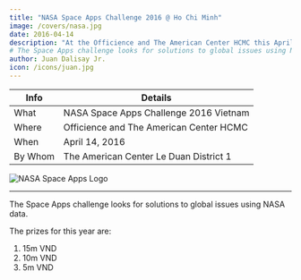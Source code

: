 ```yaml
---
title: "NASA Space Apps Challenge 2016 @ Ho Chi Minh"
image: /covers/nasa.jpg
date: 2016-04-14
description: "At the Officience and The American Center HCMC this April"
# The Space Apps challenge looks for solutions to global issues using NASA data"
author: Juan Dalisay Jr.
icon: /icons/juan.jpg
---
```



Info | Details 
--- | ---
What | NASA Space Apps Challenge 2016 Vietnam
Where | Officience and The American Center HCMC
When | April 14, 2016
By Whom | The American Center Le Duan District 1

![NASA Space Apps Logo](/covers/nasa.jpg)

---


The Space Apps challenge looks for solutions to global issues using NASA data. 

The prizes for this year are:

1. 15m VND
2. 10m VND
3. 5m VND





<!-- <div class="alert rounded shadow alert-primary">Update: December 12, 2021: NARA evolved to become SORA to focus on the social network feature, which then evolved into Pantry to focus on the Points feature"</div>
 -->